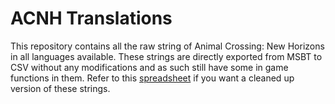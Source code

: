 # ACNH Translations
This repository contains all the raw string of Animal Crossing: New Horizons in all languages available. These strings are directly exported from MSBT to CSV without any modifications and as such still have some in game functions in them. Refer to this [spreadsheet](https://docs.google.com/spreadsheets/d/1BjqVeqIrfEezvyrWLUrwMjmK_UbY2LXkZ12mttamTtk/edit?usp=sharing) if you want a cleaned up version of these strings.
